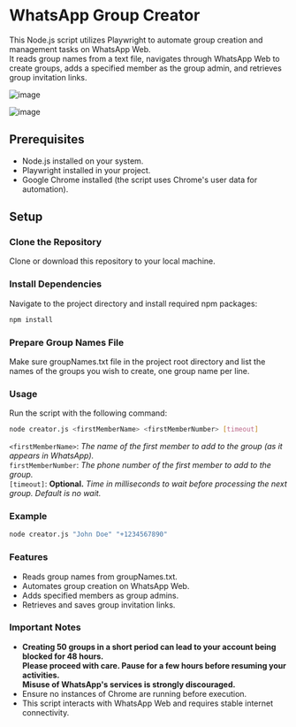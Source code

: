 # WhatsApp Group Creator

This Node.js script utilizes Playwright to automate group creation and management tasks on WhatsApp Web.  
It reads group names from a text file, navigates through WhatsApp Web to create groups, adds a specified member as the group admin, and retrieves group invitation links. 

![image](https://github.com/gorkemhacioglu/whatsapp-group-creator/assets/32572262/f4b82cd7-7fcc-430e-b264-5511c12096a4)  

![image](https://github.com/gorkemhacioglu/whatsapp-group-creator/assets/32572262/719160d5-9499-4afe-83ea-2d2bc6dfe510)


## Prerequisites

- Node.js installed on your system.
- Playwright installed in your project.
- Google Chrome installed (the script uses Chrome's user data for automation).

## Setup

### Clone the Repository
Clone or download this repository to your local machine.

### Install Dependencies
Navigate to the project directory and install required npm packages:

```bash
npm install
```

### Prepare Group Names File
Make sure groupNames.txt file in the project root directory and list the names of the groups you wish to create, one group name per line.

### Usage
Run the script with the following command:

```bash
node creator.js <firstMemberName> <firstMemberNumber> [timeout]
```

`<firstMemberName>`: *The name of the first member to add to the group (as it appears in WhatsApp).*  
`firstMemberNumber`: *The phone number of the first member to add to the group.*  
`[timeout]`: **Optional.** *Time in milliseconds to wait before processing the next group. Default is no wait.*  

### Example
```bash
node creator.js "John Doe" "+1234567890"
```

### Features
* Reads group names from groupNames.txt.  
* Automates group creation on WhatsApp Web.  
* Adds specified members as group admins.  
* Retrieves and saves group invitation links.  

### Important Notes
* **Creating 50 groups in a short period can lead to your account being blocked for 48 hours.**  
**Please proceed with care. Pause for a few hours before resuming your activities.**  
**Misuse of WhatsApp's services is strongly discouraged.**  
* Ensure no instances of Chrome are running before execution.  
* This script interacts with WhatsApp Web and requires stable internet connectivity.  
